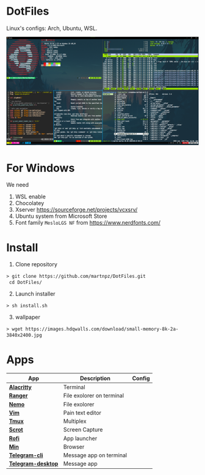 # DotFiles
Linux's configs: Arch, Ubuntu, WSL.

![Terminal](SetUp.png)


# For Windows
 
 We need
 1. WSL enable
 2. Chocolatey
 3. Xserver https://sourceforge.net/projects/vcxsrv/
 4. Ubuntu system from Microsoft Store
 5. Font family ```MesloLGS NF``` from https://www.nerdfonts.com/

# Install

1. Clone repository
```
> git clone https://github.com/martnpz/DotFiles.git
 cd DotFiles/
```
2. Launch installer
```
> sh install.sh
```
3. wallpaper
```
> wget https://images.hdqwalls.com/download/small-memory-8k-2a-3840x2400.jpg
```

# Apps 

| App                                                                     | Description                   | Config                |
| ----------------------------------------------------------------------- | -------------                 | -------------
| **[Alacritty](https://github.com/alacritty/alacritty)**                 | Terminal                      |
| **[Ranger](https://github.com/ranger/ranger)**                          | File exolorer on terminal     |
| **[Nemo](https://wiki.archlinux.org/index.php/Nemo)**                   | File exolorer                 |
| **[Vim](https://wiki.archlinux.org/index.php/Vim)**                     | Pain text editor              |
| **[Tmux](https://github.com/tmux/tmux/wiki)**                           | Multiplex                     |
| **[Scrot](https://github.com/resurrecting-open-source-projects/scrot)** | Screen Capture                |
| **[Rofi](https://wiki.archlinux.org/index.php/Rofi)**                   | App launcher                  |
| **[Min](https://www.archlinux.org/packages/community/any/min/)**        | Browser                       |
| **[Telegram-cli](https://github.com/vysheng/tg)**                       | Message app on terminal       |
| **[Telegram-desktop](https://wiki.archlinux.org/index.php/Telegram)**   | Message app                   |

